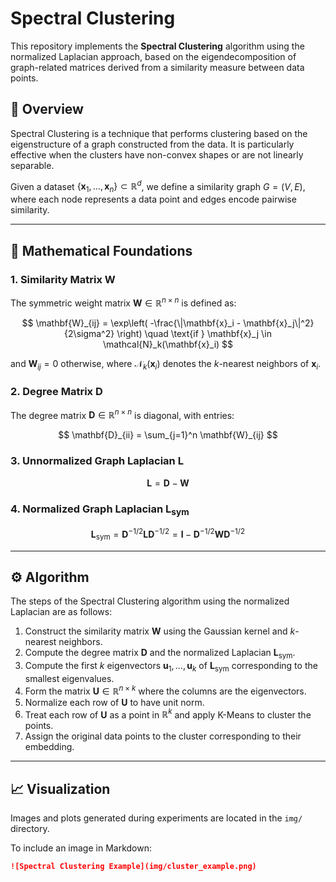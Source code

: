 # Spectral Clustering

This repository implements the **Spectral Clustering** algorithm using the normalized Laplacian approach, based on the eigendecomposition of graph-related matrices derived from a similarity measure between data points.

## 📘 Overview

Spectral Clustering is a technique that performs clustering based on the eigenstructure of a graph constructed from the data. It is particularly effective when the clusters have non-convex shapes or are not linearly separable.

Given a dataset $\{ \mathbf{x}_1, \dots, \mathbf{x}_n \} \subset \mathbb{R}^d$, we define a similarity graph $G = (V, E)$, where each node represents a data point and edges encode pairwise similarity.

---

## 🧠 Mathematical Foundations

### 1. Similarity Matrix $\mathbf{W}$

The symmetric weight matrix $\mathbf{W} \in \mathbb{R}^{n \times n}$ is defined as:

$$
\mathbf{W}_{ij} = \exp\left( -\frac{\|\mathbf{x}_i - \mathbf{x}_j\|^2}{2\sigma^2} \right) \quad \text{if } \mathbf{x}_j \in \mathcal{N}_k(\mathbf{x}_i)
$$

and $\mathbf{W}_{ij} = 0$ otherwise, where $\mathcal{N}_k(\mathbf{x}_i)$ denotes the $k$-nearest neighbors of $\mathbf{x}_i$.

### 2. Degree Matrix $\mathbf{D}$

The degree matrix $\mathbf{D} \in \mathbb{R}^{n \times n}$ is diagonal, with entries:

$$
\mathbf{D}_{ii} = \sum_{j=1}^n \mathbf{W}_{ij}
$$

### 3. Unnormalized Graph Laplacian $\mathbf{L}$

$$
\mathbf{L} = \mathbf{D} - \mathbf{W}
$$

### 4. Normalized Graph Laplacian $\mathbf{L}_{\text{sym}}$

$$
\mathbf{L}_{\text{sym}} = \mathbf{D}^{-1/2} \mathbf{L} \mathbf{D}^{-1/2} = \mathbf{I} - \mathbf{D}^{-1/2} \mathbf{W} \mathbf{D}^{-1/2}
$$

---

## ⚙️ Algorithm

The steps of the Spectral Clustering algorithm using the normalized Laplacian are as follows:

1. Construct the similarity matrix $\mathbf{W}$ using the Gaussian kernel and $k$-nearest neighbors.
2. Compute the degree matrix $\mathbf{D}$ and the normalized Laplacian $\mathbf{L}_{\text{sym}}$.
3. Compute the first $k$ eigenvectors $\mathbf{u}_1, \dots, \mathbf{u}_k$ of $\mathbf{L}_{\text{sym}}$ corresponding to the smallest eigenvalues.
4. Form the matrix $\mathbf{U} \in \mathbb{R}^{n \times k}$ where the columns are the eigenvectors.
5. Normalize each row of $\mathbf{U}$ to have unit norm.
6. Treat each row of $\mathbf{U}$ as a point in $\mathbb{R}^k$ and apply K-Means to cluster the points.
7. Assign the original data points to the cluster corresponding to their embedding.

---

## 📈 Visualization

Images and plots generated during experiments are located in the `img/` directory.

To include an image in Markdown:

```markdown
![Spectral Clustering Example](img/cluster_example.png)
